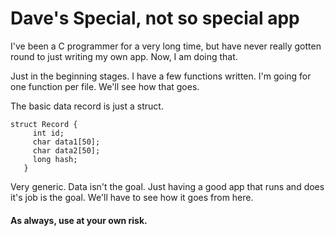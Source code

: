 # Dave's Special, not so special app

I've been a C programmer for a very long time, but have never really gotten round to just writing my own app.  Now, I am doing that.

Just in the beginning stages.  I have a few functions written.  I'm going for one function per file.  We'll see how that goes.

The basic data record is just a struct.
```
struct Record {
     int id;
     char data1[50];
     char data2[50];
     long hash;
   }

```

Very generic.  Data isn't the goal.  Just having a good app that runs and does it's job is the goal.  We'll have to see how it goes from here.

#### As always, use at your own risk.